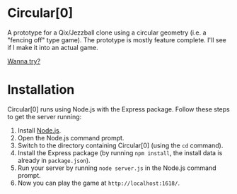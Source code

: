 Circular[0]
=============

A prototype for a Qix/Jezzball clone using a circular geometry (i.e. a "fencing off" type game). The prototype is mostly feature complete. I'll see if I make it into an actual game.

[Wanna try?](http://m-ender.github.io/circular-zero/public/)

Installation
===========

Circular[0] runs using Node.js with the Express package. Follow these steps to get the server running:

1. Install [Node.js](http://nodejs.org/).
2. Open the Node.js command prompt.
3. Switch to the directory containing Circular\[0\] (using the `cd` command).
4. Install the Express package (by running `npm install`, the install data is already in `package.json`).
5. Run your server by running `node server.js` in the Node.js command prompt.
6. Now you can play the game at `http://localhost:1618/`.
